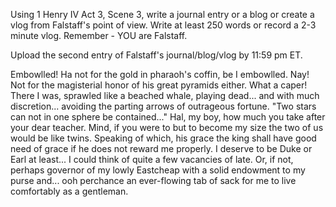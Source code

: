 Using 1 Henry IV Act 3, Scene 3, write a journal entry or a blog or create a vlog from Falstaff's point of view. Write at least 250 words or record a 2-3 minute vlog. Remember - YOU are Falstaff.

Upload the second entry of Falstaff's journal/blog/vlog by 11:59 pm ET.

Embowlled! Ha not for the gold in pharaoh's coffin, be I embowlled. Nay! Not for the magisterial honor of his great pyramids either. What a caper! There I was, sprawled like a beached whale, playing dead... and with much discretion... avoiding the parting arrows of outrageous fortune. "Two stars can not in one sphere be contained..." Hal, my boy, how much you take after your dear teacher. Mind, if you were to but to become my size the two of us would be like twins. Speaking of which, his grace the king shall have good need of grace if he does not reward me properly. I deserve to be Duke or Earl at least... I could think of quite a few vacancies of late. Or, if not, perhaps governor of my lowly Eastcheap with a solid endowment to my purse and... ooh perchance an ever-flowing tab of sack for me to live comfortably as a gentleman. 
